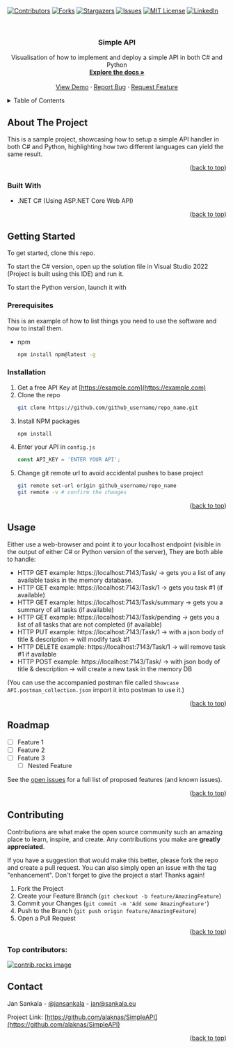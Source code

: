 <!-- Improved compatibility of back to top link: See: https://github.com/othneildrew/Best-README-Template/pull/73 -->
<a id="readme-top"></a>
<!--
*** Thanks for checking out the Best-README-Template. If you have a suggestion
*** that would make this better, please fork the repo and create a pull request
*** or simply open an issue with the tag "enhancement".
*** Don't forget to give the project a star!
*** Thanks again! Now go create something AMAZING! :D
-->



<!-- PROJECT SHIELDS -->
<!--
*** I'm using markdown "reference style" links for readability.
*** Reference links are enclosed in brackets [ ] instead of parentheses ( ).
*** See the bottom of this document for the declaration of the reference variables
*** for contributors-url, forks-url, etc. This is an optional, concise syntax you may use.
*** https://www.markdownguide.org/basic-syntax/#reference-style-links
-->
[![Contributors][contributors-shield]][contributors-url]
[![Forks][forks-shield]][forks-url]
[![Stargazers][stars-shield]][stars-url]
[![Issues][issues-shield]][issues-url]
[![MIT License][license-shield]][license-url]
[![LinkedIn][linkedin-shield]][linkedin-url]



<!-- PROJECT LOGO -->
<br />
<div align="center">
<h3 align="center">Simple API</h3>

  <p align="center">
    Visualisation of how to implement and deploy a simple API in both C# and Python
    <br />
    <a href="https://github.com/alaknas/SimpleAPI"><strong>Explore the docs »</strong></a>
    <br />
    <br />
    <a href="https://github.com/alaknas/SimpleAPI">View Demo</a>
    ·
    <a href="https://github.com/alaknas/SimpleAPI/issues/new?labels=bug&template=bug-report---.md">Report Bug</a>
    ·
    <a href="https://github.com/alaknas/SimpleAPI/issues/new?labels=enhancement&template=feature-request---.md">Request Feature</a>
  </p>
</div>



<!-- TABLE OF CONTENTS -->
<details>
  <summary>Table of Contents</summary>
  <ol>
    <li>
      <a href="#about-the-project">About The Project</a>
      <ul>
        <li><a href="#built-with">Built With</a></li>
      </ul>
    </li>
    <li>
      <a href="#getting-started">Getting Started</a>
      <ul>
        <li><a href="#prerequisites">Prerequisites</a></li>
        <li><a href="#installation">Installation</a></li>
      </ul>
    </li>
    <li><a href="#usage">Usage</a></li>
    <li><a href="#roadmap">Roadmap</a></li>
    <li><a href="#contributing">Contributing</a></li>
    <li><a href="#contact">Contact</a></li>
  </ol>
</details>



<!-- ABOUT THE PROJECT -->
## About The Project

This is a sample project, showcasing how to setup a simple API handler in both C# and Python, highlighting how two different languages can yield the same result.

<p align="right">(<a href="#readme-top">back to top</a>)</p>



### Built With

* .NET C# (Using ASP.NET Core Web API)

<p align="right">(<a href="#readme-top">back to top</a>)</p>



<!-- GETTING STARTED -->
## Getting Started

To get started, clone this repo.

To start the C# version, open up the solution file in Visual Studio 2022 (Project is built using this IDE) and run it.

To start the Python version, launch it with 

### Prerequisites

This is an example of how to list things you need to use the software and how to install them.
* npm
  ```sh
  npm install npm@latest -g
  ```

### Installation

1. Get a free API Key at [https://example.com](https://example.com)
2. Clone the repo
   ```sh
   git clone https://github.com/github_username/repo_name.git
   ```
3. Install NPM packages
   ```sh
   npm install
   ```
4. Enter your API in `config.js`
   ```js
   const API_KEY = 'ENTER YOUR API';
   ```
5. Change git remote url to avoid accidental pushes to base project
   ```sh
   git remote set-url origin github_username/repo_name
   git remote -v # confirm the changes
   ```

<p align="right">(<a href="#readme-top">back to top</a>)</p>



<!-- USAGE EXAMPLES -->
## Usage

Either use a web-browser and point it to your localhost endpoint (visible in the output of either C# or Python version of the server), 
They are both able to handle:

* HTTP GET example: https://localhost:7143/Task/ -> gets you a list of any available tasks in the memory database.
* HTTP GET example: https://localhost:7143/Task/1 -> gets you task #1 (if available)
* HTTP GET example: https://localhost:7143/Task/summary -> gets you a summary of all tasks (if available)
* HTTP GET example: https://localhost:7143/Task/pending -> gets you a list of all tasks that are not completed (if available)
* HTTP PUT example: https://localhost:7143/Task/1 -> with a json body of title & description -> will modify task #1
* HTTP DELETE example: https://localhost:7143/Task/1 -> will remove task #1 if available
* HTTP POST example: https://localhost:7143/Task/ -> with json body of title & description -> will create a new task in the memory DB

(You can use the accompanied postman file called `Showcase API.postman_collection.json` import it into postman to use it.)

<p align="right">(<a href="#readme-top">back to top</a>)</p>



<!-- ROADMAP -->
## Roadmap

- [ ] Feature 1
- [ ] Feature 2
- [ ] Feature 3
    - [ ] Nested Feature

See the [open issues](https://github.com/alaknas/SimpleAPI/issues) for a full list of proposed features (and known issues).

<p align="right">(<a href="#readme-top">back to top</a>)</p>



<!-- CONTRIBUTING -->
## Contributing

Contributions are what make the open source community such an amazing place to learn, inspire, and create. Any contributions you make are **greatly appreciated**.

If you have a suggestion that would make this better, please fork the repo and create a pull request. You can also simply open an issue with the tag "enhancement".
Don't forget to give the project a star! Thanks again!

1. Fork the Project
2. Create your Feature Branch (`git checkout -b feature/AmazingFeature`)
3. Commit your Changes (`git commit -m 'Add some AmazingFeature'`)
4. Push to the Branch (`git push origin feature/AmazingFeature`)
5. Open a Pull Request

<p align="right">(<a href="#readme-top">back to top</a>)</p>

### Top contributors:

<a href="https://github.com/alaknas/SimpleAPI/graphs/contributors">
  <img src="https://contrib.rocks/image?repo=alaknas/SimpleAPI" alt="contrib.rocks image" />
</a>


<!-- CONTACT -->
## Contact

Jan Sankala - [@jansankala](https://x.com/jansankala) - jan@sankala.eu

Project Link: [https://github.com/alaknas/SimpleAPI](https://github.com/alaknas/SimpleAPI)

<p align="right">(<a href="#readme-top">back to top</a>)</p>


<!-- MARKDOWN LINKS & IMAGES -->
<!-- https://www.markdownguide.org/basic-syntax/#reference-style-links -->
[contributors-shield]: https://img.shields.io/github/contributors/alaknas/SimpleAPI.svg?style=for-the-badge
[contributors-url]: https://github.com/alaknas/SimpleAPI/graphs/contributors
[forks-shield]: https://img.shields.io/github/forks/alaknas/SimpleAPI.svg?style=for-the-badge
[forks-url]: https://github.com/alaknas/SimpleAPI/network/members
[stars-shield]: https://img.shields.io/github/stars/alaknas/SimpleAPI.svg?style=for-the-badge
[stars-url]: https://github.com/alaknas/SimpleAPI/stargazers
[issues-shield]: https://img.shields.io/github/issues/alaknas/SimpleAPI.svg?style=for-the-badge
[issues-url]: https://github.com/alaknas/SimpleAPI/issues
[license-shield]: https://img.shields.io/github/license/alaknas/SimpleAPI.svg?style=for-the-badge
[license-url]: https://github.com/alaknas/SimpleAPI/blob/master/LICENSE.txt
[linkedin-shield]: https://img.shields.io/badge/-LinkedIn-black.svg?style=for-the-badge&logo=linkedin&colorB=555
[linkedin-url]: https://linkedin.com/in/jan-sankala-2070855a
[product-screenshot]: images/screenshot.png
